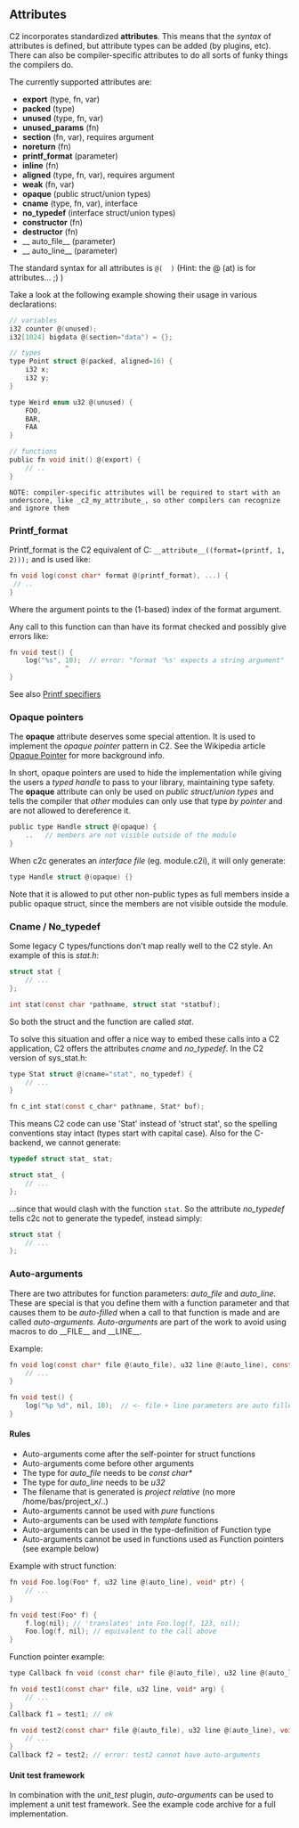 ## Attributes

C2 incorporates standardized __attributes__. This means that the *syntax* of attributes is
defined, but attribute types can be added (by plugins, etc). There can also be compiler-specific
attributes to do all sorts of funky things the compilers do.

The currently supported attributes are:

* __export__ (type, fn, var)
* __packed__ (type)
* __unused__ (type, fn, var)
* __unused_params__ (fn)
* __section__ (fn, var), requires argument
* __noreturn__ (fn)
* __printf_format__ (parameter)
* __inline__ (fn)
* __aligned__ (type, fn, var), requires argument
* __weak__ (fn, var)
* __opaque__ (public struct/union types)
* __cname__ (type, fn, var), interface
* __no_typedef__ (interface struct/union types)
* __constructor__ (fn)
* __destructor__ (fn)
* __ auto_file__ (parameter)
* __ auto_line__ (parameter)

The standard syntax for all attributes is `@(  )`  (Hint: the @ (at) is for attributes... ;) )

Take a look at the following example showing their usage in various declarations:

```c
// variables
i32 counter @(unused);
i32[1024] bigdata @(section="data") = {};

// types
type Point struct @(packed, aligned=16) {
    i32 x;
    i32 y;
}

type Weird enum u32 @(unused) {
    FOO,
    BAR,
    FAA
}

// functions
public fn void init() @(export) {
    // ..
}
```

`NOTE: compiler-specific attributes will be required to start with an underscore,
like _c2_my_attribute_, so other compilers can recognize and ignore them`

### Printf_format

Printf_format is the C2 equivalent of C:
```__attribute__((format=(printf, 1, 2)));``` and is used like:

```c
fn void log(const char* format @(printf_format), ...) {
 // ..
}

```

Where the argument points to the (1-based) index of the format argument.

Any call to this function can than have its format checked and possibly give errors like:

```c
fn void test() {
    log("%s", 10);  // error: "format '%s' expects a string argument"
              ^
}

```

See also [Printf specifiers](../language/printf_specifiers/)


### Opaque pointers

The __opaque__ attribute deserves some special attention. It is used to implement
the *opaque pointer* pattern in C2. See the Wikipedia article
[Opaque Pointer](https://en.wikipedia.org/wiki/Opaque_pointer) for more background info.

In short, opaque pointers are used to hide the implementation while giving the users
a *typed handle* to
pass to your library, maintaining type safety. The __opaque__ attribute can only
be used on *public struct/union types* and tells the compiler that *other*
modules can only use that type *by pointer* and are not allowed to dereference it.

```c
public type Handle struct @(opaque) {
    ..   // members are not visible outside of the module
}
```

When c2c generates an *interface file* (eg. module.c2i), it will only generate:
```c
type Handle struct @(opaque) {}
```

Note that it is allowed to put other non-public types as full members inside
a public opaque struct, since the members are not visible outside the module.


### Cname / No\_typedef
Some legacy C types/functions don't map really well to the C2 style. An example
of this is _stat.h_:

```c
struct stat {
    // ...
};

int stat(const char *pathname, struct stat *statbuf);
```

So both the struct and the function are called _stat_.

To solve this situation and offer a nice way to embed these calls into a C2 application,
C2 offers the attributes *cname* and *no_typedef*. In the C2 version of sys\_stat.h:

```c
type Stat struct @(cname="stat", no_typedef) {
    // ...
}

fn c_int stat(const c_char* pathname, Stat* buf);
```

This means C2 code can use 'Stat' instead of 'struct stat', so the spelling conventions
stay intact (types start with capital case). Also for the C-backend, we cannot generate:
```c
typedef struct stat_ stat;

struct stat_ {
    // ...
};
```
...since that would clash with the function `stat`. So the attribute *no_typedef* tells c2c not
to generate the typedef, instead simply:
```c
struct stat {
    // ...
};
```

### Auto-arguments

There are two attributes for function parameters: *auto_file* and *auto_line*.
These are special is that you define them with a function parameter and that causes
them to be _auto-filled_ when a call to that function is made and are called *auto-arguments*.
*Auto-arguments* are part of the work to avoid using macros to do \_\_FILE\_\_ and \_\_LINE\_\_.

Example:
```c
fn void log(const char* file @(auto_file), u32 line @(auto_line), const char* fmt, ...) {
    // ...
}

fn void test() {
    log("%p %d", nil, 10);  // <- file + line parameters are auto filled
}
```

#### Rules

- Auto-arguments come after the self-pointer for struct functions
- Auto-arguments come before other arguments
- The type for _auto\_file_ needs to be _const char*_
- The type for _auto\_line_ needs to be _u32_
- The filename that is generated is *project relative* (no more /home/bas/project_x/..)
- Auto-arguments cannot be used with _pure_ functions
- Auto-arguments can be used with _template_ functions
- Auto-arguments can be used in the type-definition of Function type
- Auto-arguments cannot be used in functions used as Function pointers (see example below)


Example with struct function:
```c
fn void Foo.log(Foo* f, u32 line @(auto_line), void* ptr) {
    // ...
}

fn void test(Foo* f) {
    f.log(nil); // 'translates' into Foo.log(f, 123, nil);
    Foo.log(f, nil); // equivalent to the call above
}
```

Function pointer example:

```c
type Callback fn void (const char* file @(auto_file), u32 line @(auto_line), void* arg);

fn void test1(const char* file, u32 line, void* arg) {
    // ...
}
Callback f1 = test1; // ok

fn void test2(const char* file @(auto_file), u32 line @(auto_line), void* arg) {
    // ...
}
Callback f2 = test2; // error: test2 cannot have auto-arguments
```

#### Unit test framework ####
In combination with the *unit_test* plugin, _auto-arguments_ can be used to implement a unit test framework.
See the example code archive for a full implementation.

